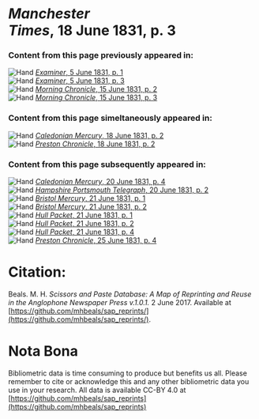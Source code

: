 # *Manchester Times*, 18 June 1831, p. 3  
  
### Content from this page previously appeared in:  
![Hand](http://scissorsandpaste.net/wp-content/uploads/2017/06/smallhandpointer.png) [*Examiner*, 5 June 1831, p. 1](https://mhbeals.github.io/sap_html/Examiner/Examiner-5-June-1831-p-1)  
![Hand](http://scissorsandpaste.net/wp-content/uploads/2017/06/smallhandpointer.png) [*Examiner*, 5 June 1831, p. 3](https://mhbeals.github.io/sap_html/Examiner/Examiner-5-June-1831-p-3)  
![Hand](http://scissorsandpaste.net/wp-content/uploads/2017/06/smallhandpointer.png) [*Morning Chronicle*, 15 June 1831, p. 2](https://mhbeals.github.io/sap_html/Morning-Chronicle/Morning-Chronicle-15-June-1831-p-2)  
![Hand](http://scissorsandpaste.net/wp-content/uploads/2017/06/smallhandpointer.png) [*Morning Chronicle*, 15 June 1831, p. 3](https://mhbeals.github.io/sap_html/Morning-Chronicle/Morning-Chronicle-15-June-1831-p-3)  
  
### Content from this page simeltaneously appeared in:  
![Hand](http://scissorsandpaste.net/wp-content/uploads/2017/06/smallhandpointer.png) [*Caledonian Mercury*, 18 June 1831, p. 2](https://mhbeals.github.io/sap_html/Caledonian-Mercury/Caledonian-Mercury-18-June-1831-p-2)  
![Hand](http://scissorsandpaste.net/wp-content/uploads/2017/06/smallhandpointer.png) [*Preston Chronicle*, 18 June 1831, p. 2](https://mhbeals.github.io/sap_html/Preston-Chronicle/Preston-Chronicle-18-June-1831-p-2)  
  
### Content from this page subsequently appeared in:  
![Hand](http://scissorsandpaste.net/wp-content/uploads/2017/06/smallhandpointer.png) [*Caledonian Mercury*, 20 June 1831, p. 4](https://mhbeals.github.io/sap_html/Caledonian-Mercury/Caledonian-Mercury-20-June-1831-p-4)  
![Hand](http://scissorsandpaste.net/wp-content/uploads/2017/06/smallhandpointer.png) [*Hampshire Portsmouth Telegraph*, 20 June 1831, p. 2](https://mhbeals.github.io/sap_html/Hampshire-Portsmouth-Telegraph/Hampshire-Portsmouth-Telegraph-20-June-1831-p-2)  
![Hand](http://scissorsandpaste.net/wp-content/uploads/2017/06/smallhandpointer.png) [*Bristol Mercury*, 21 June 1831, p. 1](https://mhbeals.github.io/sap_html/Bristol-Mercury/Bristol-Mercury-21-June-1831-p-1)  
![Hand](http://scissorsandpaste.net/wp-content/uploads/2017/06/smallhandpointer.png) [*Bristol Mercury*, 21 June 1831, p. 2](https://mhbeals.github.io/sap_html/Bristol-Mercury/Bristol-Mercury-21-June-1831-p-2)  
![Hand](http://scissorsandpaste.net/wp-content/uploads/2017/06/smallhandpointer.png) [*Hull Packet*, 21 June 1831, p. 1](https://mhbeals.github.io/sap_html/Hull-Packet/Hull-Packet-21-June-1831-p-1)  
![Hand](http://scissorsandpaste.net/wp-content/uploads/2017/06/smallhandpointer.png) [*Hull Packet*, 21 June 1831, p. 2](https://mhbeals.github.io/sap_html/Hull-Packet/Hull-Packet-21-June-1831-p-2)  
![Hand](http://scissorsandpaste.net/wp-content/uploads/2017/06/smallhandpointer.png) [*Hull Packet*, 21 June 1831, p. 4](https://mhbeals.github.io/sap_html/Hull-Packet/Hull-Packet-21-June-1831-p-4)  
![Hand](http://scissorsandpaste.net/wp-content/uploads/2017/06/smallhandpointer.png) [*Preston Chronicle*, 25 June 1831, p. 4](https://mhbeals.github.io/sap_html/Preston-Chronicle/Preston-Chronicle-25-June-1831-p-4)  


# Citation: 

Beals. M. H. *Scissors and Paste Database: A Map of Reprinting and Reuse in the Anglophone Newspaper Press v.1.0.1.* 2 June 2017. Available at [https://github.com/mhbeals/sap_reprints/](https://github.com/mhbeals/sap_reprints/). 

# Nota Bona

Bibliometric data is time consuming to produce but benefits us all. Please remember to cite or acknowledge this and any other bibliometric data you use in your research. All data is available CC-BY 4.0 at [https://github.com/mhbeals/sap_reprints](https://github.com/mhbeals/sap_reprints)